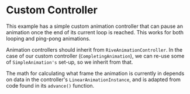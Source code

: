 # Custom Controller

This example has a simple custom animation controller that can pause an animation once the end of its current loop is reached. This works for both looping and ping-pong animations.

Animation controllers should inherit from ```RiveAnimationController```. In the case of our custom controller (```CompletingAnimation```), we can re-use some of ```SimpleAnimation's``` set-up, so we inherit from that.

The math for calculating what frame the animation is currently in depends on data in the controller's ```LinearAnimationInstance```, and is adapted from code found in its ```advance()``` function.